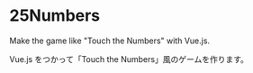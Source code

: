 # 25Numbers

Make the game like "Touch the Numbers" with Vue.js.

Vue.js をつかって「Touch the Numbers」風のゲームを作ります。
